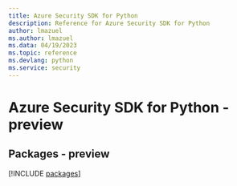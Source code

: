 ```yaml
---
title: Azure Security SDK for Python
description: Reference for Azure Security SDK for Python
author: lmazuel
ms.author: lmazuel
ms.data: 04/19/2023
ms.topic: reference
ms.devlang: python
ms.service: security
---
```

# Azure Security SDK for Python - preview
## Packages - preview
[!INCLUDE [packages](security-index.md)]
